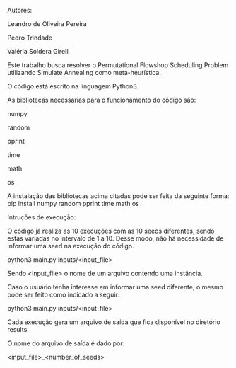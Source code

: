 Autores:

Leandro de Oliveira Pereira

Pedro Trindade

Valéria Soldera Girelli


Este trabalho busca resolver o Permutational Flowshop Scheduling Problem utilizando
Simulate Annealing como meta-heurística.

O código está escrito na linguagem Python3.

As bibliotecas necessárias para o funcionamento do código são:

numpy

random

pprint

time

math

os

A instalação das bibliotecas acima citadas pode ser feita da seguinte forma:
pip install numpy random pprint time math os

Intruções de execução:

O código já realiza as 10 execuções com as 10 seeds diferentes, sendo estas variadas
no intervalo de 1 a 10. Desse modo, não há necessidade de informar uma seed na
execução do código.

python3 main.py inputs/<input_file>

Sendo <input_file> o nome de um arquivo contendo uma instância.

Caso o usuário tenha interesse em informar uma seed diferente, o mesmo pode ser feito
como indicado a seguir:

python3 main.py inputs/<input_file> <seed>


Cada execução gera um arquivo de saída que fica disponível no diretório results.

O nome do arquivo de saída é dado por:

<input_file>_<number_of_seeds>

